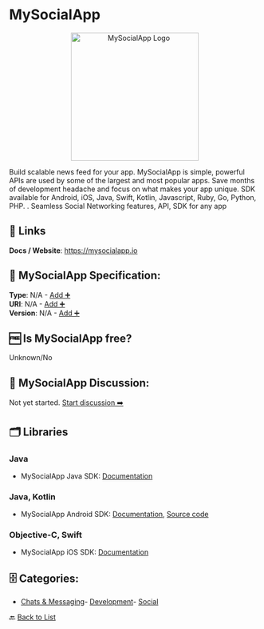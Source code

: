 # MySocialApp
<p align="center">
    <img width="256" src="https://raw.githubusercontent.com/apis-list/apis-list/main/apis/mysocialapp/logo_256x256.png" alt="MySocialApp Logo"/>
</p>
Build scalable news feed for your app. MySocialApp is simple, powerful APIs are used by some of the largest and most popular apps. Save months of development headache and focus on what makes your app unique. SDK available for Android, iOS, Java, Swift, Kotlin, Javascript, Ruby, Go, Python, PHP. . Seamless Social Networking features, API, SDK for any app

##  🔗 Links
**Docs / Website**: https://mysocialapp.io

## 🧬 MySocialApp Specification:
**Type**: N/A - [Add ➕](https://github.com/apis-list/apis-list/edit/main/apis/mysocialapp/mysocialapp.yaml)  
**URI**: N/A - [Add ➕](https://github.com/apis-list/apis-list/edit/main/apis/mysocialapp/mysocialapp.yaml)  
**Version**: N/A - [Add ➕](https://github.com/apis-list/apis-list/edit/main/apis/mysocialapp/mysocialapp.yaml)

## 🆓 Is MySocialApp free?
 Unknown/No 

## 💬 MySocialApp Discussion:
Not yet started. [Start discussion ➡️](https://github.com/apis-list/apis-list/discussions/new)

## 🗂️ Libraries
### Java
- MySocialApp Java SDK: [Documentation](https://docs.mysocialapp.io/docs/quick-start-java)
### Java, Kotlin
- MySocialApp Android SDK: [Documentation](https://docs.mysocialapp.io/docs/quick-start-android), [Source code](https://github.com/MySocialApp/mysocialapp-java-client)
### Objective-C, Swift
- MySocialApp iOS SDK: [Documentation](https://github.com/MySocialApp/mysocialapp-swift-client)


## 🗄️ Categories:
- [Chats & Messaging](https://github.com/apis-list/apis-list#chats--messaging-)- [Development](https://github.com/apis-list/apis-list#development-)- [Social](https://github.com/apis-list/apis-list#social-)

🔙  [Back to List](https://github.com/apis-list/apis-list)
